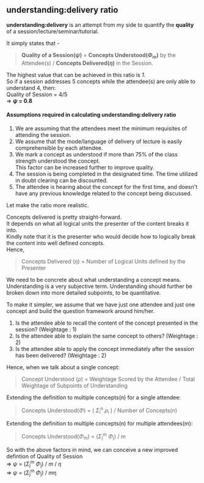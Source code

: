 ## understanding:delivery ratio

**understanding:delivery** is an attempt from my side to quantify the **quality** of a session/lecture/seminar/tutorial.

It simply states that -  
> **Quality of a Session(_&#968;_)** = **Concepts Understood(_&#934;_<sub>m</sub>)** by the Attendee(s) / **Concepts Delivered(_&#951;_)** in the Session.

The highest value that can be achieved in this ratio is *1*.  
So if a session addresses 5 concepts while the attendee(s) are only able to understand 4, then:  
Quality of Session = 4/5  
=> **_&#968;_ = 0.8**

#### Assumptions required in calculating understanding:delivery ratio
1. We are assuming that the attendees meet the minimum requisites of attending the session.
1. We assume that the mode/language of delivery of lecture is easily comprehensible by each attendee.
1. We mark a concept as understood if more than 75% of the class strength understood the concept.  
This factor can be increased further to improve quality.
1. The session is being completed in the designated time. The time utilized in doubt clearing can be discounted. 
1. The attendee is hearing about the concept for the first time, and doesn't have any previous knowledge related to the concept being discussed.

Let make the ratio more realistic.  

Concepts delivered is pretty straight-forward.  
It depends on what all logical units the presenter of the content breaks it into.  
Kindly note that it is the presenter who would decide how to logically break the content into well defined concepts.  
Hence,  
> Concepts Delivered (_&#951;_) = Number of Logical Units defined by the Presenter

We need to be concrete about what understanding a concept means.  
Understanding is a very subjective term.
Understanding should further be broken down into more detailed subpoints, to be quantitative.

To make it simpler, we assume that we have just one attendee and just one concept and build the question framework around him/her.
1. Is the attendee able to recall the content of the concept presented in the session? (Weightage : 1)
1. Is the attendee able to explain the same concept to others? (Weightage : 2)
1. Is the attendee able to apply the concept immediately after the session has been delivered? (Weightage : 2)

Hence, when we talk about a single concept:
> Concept Understood (_&#961;_) = Weightage Scored by the Attendee / Total Weightage of Subpoints of Understanding

Extending the definition to multiple concepts(n) for a single attendee:
> Concepts Understood(_&#934;_) = ( _&Sigma;_<sub>i</sub><sup>n</sup> _&#961;_<sub>i</sub> ) / Number of Concepts(_n_)

Extending the definition to multiple concepts(n) for multiple attendees(m):
> Concepts Understood(_&#934;_<sub>m</sub>) = (_&Sigma;_<sub>j</sub><sup>m</sup> _&#934;_<sub>j</sub>) / _m_


So with the above factors in mind, we can conceive a new improved defintion of Quality of Session  
=> _&#968;_ = (_&Sigma;_<sub>j</sub><sup>m</sup> _&#934;_<sub>j</sub>) / _m_ / _&#951;_  
=> _&#968;_ = (_&Sigma;_<sub>j</sub><sup>m</sup> _&#934;_<sub>j</sub>) / _m_&#951;
